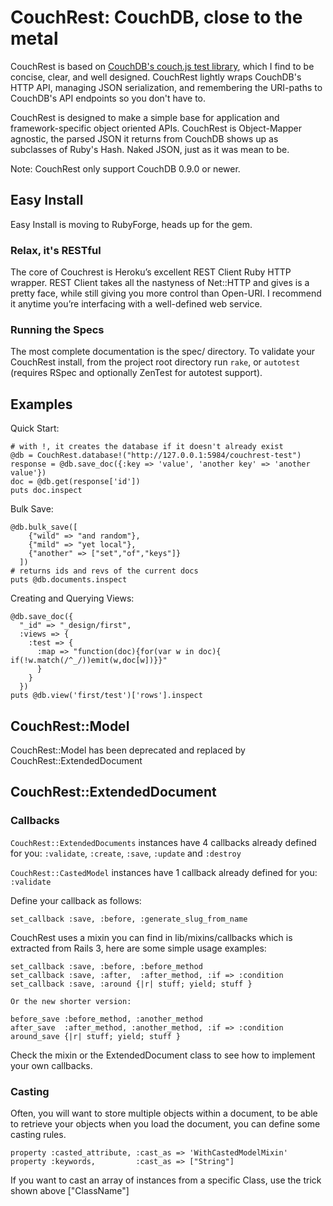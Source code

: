 # CouchRest: CouchDB, close to the metal

CouchRest is based on [CouchDB's couch.js test
library](http://svn.apache.org/repos/asf/couchdb/trunk/share/www/script/couch.js),
which I find to be concise, clear, and well designed. CouchRest lightly wraps
CouchDB's HTTP API, managing JSON serialization, and remembering the URI-paths
to CouchDB's API endpoints so you don't have to.

CouchRest is designed to make a simple base for application and framework-specific object oriented APIs. CouchRest is Object-Mapper agnostic, the parsed JSON it returns from CouchDB shows up as subclasses of Ruby's Hash. Naked JSON, just as it was mean to be.

Note: CouchRest only support CouchDB 0.9.0 or newer.

## Easy Install

Easy Install is moving to RubyForge, heads up for the gem.

### Relax, it's RESTful

The core of Couchrest is Heroku’s excellent REST Client Ruby HTTP wrapper.
REST Client takes all the nastyness of Net::HTTP and gives is a pretty face,
while still giving you more control than Open-URI. I recommend it anytime
you’re interfacing with a well-defined web service.

### Running the Specs

The most complete documentation is the spec/ directory. To validate your
CouchRest install, from the project root directory run `rake`, or `autotest`
(requires RSpec and optionally ZenTest for autotest support).

## Examples

Quick Start:

    # with !, it creates the database if it doesn't already exist
    @db = CouchRest.database!("http://127.0.0.1:5984/couchrest-test")
    response = @db.save_doc({:key => 'value', 'another key' => 'another value'})
    doc = @db.get(response['id'])
    puts doc.inspect

Bulk Save:

    @db.bulk_save([
        {"wild" => "and random"},
        {"mild" => "yet local"},
        {"another" => ["set","of","keys"]}
      ])
    # returns ids and revs of the current docs
    puts @db.documents.inspect 

Creating and Querying Views:

    @db.save_doc({
      "_id" => "_design/first", 
      :views => {
        :test => {
          :map => "function(doc){for(var w in doc){ if(!w.match(/^_/))emit(w,doc[w])}}"
          }
        }
      })
    puts @db.view('first/test')['rows'].inspect 

## CouchRest::Model

CouchRest::Model has been deprecated and replaced by CouchRest::ExtendedDocument


## CouchRest::ExtendedDocument

### Callbacks

`CouchRest::ExtendedDocuments` instances have 4 callbacks already defined for you:
    `:validate`, `:create`, `:save`, `:update` and `:destroy`
    
`CouchRest::CastedModel` instances have 1 callback already defined for you:
    `:validate`
    
Define your callback as follows:

    set_callback :save, :before, :generate_slug_from_name
    
CouchRest uses a mixin you can find in lib/mixins/callbacks which is extracted from Rails 3, here are some simple usage examples:

    set_callback :save, :before, :before_method
    set_callback :save, :after,  :after_method, :if => :condition
    set_callback :save, :around {|r| stuff; yield; stuff }
    
    Or the new shorter version:
    
    before_save :before_method, :another_method
    after_save  :after_method, :another_method, :if => :condition
    around_save {|r| stuff; yield; stuff }
    
Check the mixin or the ExtendedDocument class to see how to implement your own callbacks.

### Casting

Often, you will want to store multiple objects within a document, to be able to retrieve your objects when you load the document, 
you can define some casting rules. 

    property :casted_attribute, :cast_as => 'WithCastedModelMixin'
    property :keywords,         :cast_as => ["String"]

If you want to cast an array of instances from a specific Class, use the trick shown above ["ClassName"]

